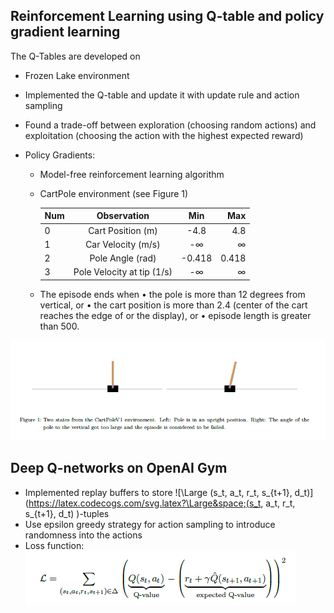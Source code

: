 ## Reinforcement Learning using Q-table and policy gradient learning

The Q-Tables are developed on

- Frozen Lake environment

- Implemented the Q-table and update it with update rule and action sampling

- Found a trade-off between exploration (choosing random actions) and exploitation (choosing the action with the highest expected reward)

- Policy Gradients: 

  - Model-free reinforcement learning algorithm

  - CartPole environment (see Figure 1)

    | Num  |        Observation         |  Min   |   Max |
    | ---- | :------------------------: | :----: | ----: |
    | 0    |     Cart Position (m)      |  -4.8  |   4.8 |
    | 1    |     Car Velocity (m/s)     |   -∞   |     ∞ |
    | 2    |      Pole Angle (rad)      | -0.418 | 0.418 |
    | 3    | Pole Velocity at tip (1/s) |   -∞   |     ∞ |

  - The episode ends when
    • the pole is more than 12 degrees from vertical, or
    • the cart position is more than 2.4 (center of the cart reaches the edge of or the display), or
    • episode length is greater than 500.

![Output sample](https://github.com/SiHaoShen/Reinforcement_Learning/blob/master/figure/Figure_1.PNG)

## Deep Q-networks on OpenAI Gym

- Implemented replay buffers to store ![\Large (s_t, a_t, r_t, s_{t+1}, d_t)](https://latex.codecogs.com/svg.latex?\Large&space;(s_t, a_t, r_t, s_{t+1}, d_t) )-tuples
- Use epsilon greedy strategy for action sampling to introduce randomness into the actions
- Loss function: ![Output sample](https://github.com/SiHaoShen/Reinforcement_Learning/blob/master/figure/Figure_2.PNG)
